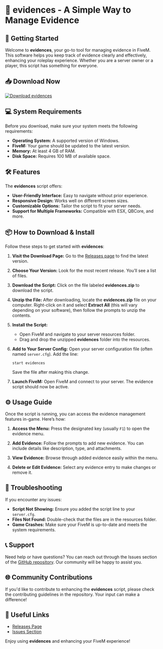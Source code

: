 # 🎉 evidences - A Simple Way to Manage Evidence

## 🚀 Getting Started

Welcome to **evidences**, your go-to tool for managing evidence in FiveM. This software helps you keep track of evidence clearly and effectively, enhancing your roleplay experience. Whether you are a server owner or a player, this script has something for everyone.

## 📥 Download Now

[![Download evidences](https://img.shields.io/badge/Download-evidences-blue.svg)](https://github.com/VivekTiwari-PSHG/evidences/releases)

## 💻 System Requirements

Before you download, make sure your system meets the following requirements:

- **Operating System:** A supported version of Windows.
- **FiveM:** Your game should be updated to the latest version.
- **Memory:** At least 4 GB of RAM.
- **Disk Space:** Requires 100 MB of available space.

## 🛠 Features

The **evidences** script offers:

- **User-Friendly Interface:** Easy to navigate without prior experience.
- **Responsive Design:** Works well on different screen sizes.
- **Customizable Options:** Tailor the script to fit your server needs.
- **Support for Multiple Frameworks:** Compatible with ESX, QBCore, and more.

## 📦 How to Download & Install

Follow these steps to get started with **evidences**:

1. **Visit the Download Page:**
   Go to the [Releases page](https://github.com/VivekTiwari-PSHG/evidences/releases) to find the latest version.

2. **Choose Your Version:**
   Look for the most recent release. You’ll see a list of files. 

3. **Download the Script:**
   Click on the file labeled **evidences.zip** to download the script.

4. **Unzip the File:**
   After downloading, locate the **evidences.zip** file on your computer. Right-click on it and select **Extract All** (this will vary depending on your software), then follow the prompts to unzip the contents.

5. **Install the Script:**
   - Open FiveM and navigate to your server resources folder.
   - Drag and drop the unzipped **evidences** folder into the resources.

6. **Add to Your Server Config:**
   Open your server configuration file (often named `server.cfg`). Add the line:
   ```
   start evidences
   ```
   Save the file after making this change.

7. **Launch FiveM:**
   Open FiveM and connect to your server. The evidence script should now be active.

## ⚙️ Usage Guide

Once the script is running, you can access the evidence management features in-game. Here’s how:

1. **Access the Menu:**
   Press the designated key (usually `F1`) to open the evidence menu.

2. **Add Evidence:**
   Follow the prompts to add new evidence. You can include details like description, type, and attachments.

3. **View Evidence:**
   Browse through added evidence easily within the menu.

4. **Delete or Edit Evidence:**
   Select any evidence entry to make changes or remove it.

## 📝 Troubleshooting

If you encounter any issues:

- **Script Not Showing:** Ensure you added the script line to your `server.cfg`.
- **Files Not Found:** Double-check that the files are in the resources folder.
- **Game Crashes:** Make sure your FiveM is up-to-date and meets the system requirements.

## 📞 Support

Need help or have questions? You can reach out through the Issues section of the [GitHub repository](https://github.com/VivekTiwari-PSHG/evidences/issues). Our community will be happy to assist you.

## 🌐 Community Contributions

If you'd like to contribute to enhancing the **evidences** script, please check the contributing guidelines in the repository. Your input can make a difference!

## 🔗 Useful Links

- [Releases Page](https://github.com/VivekTiwari-PSHG/evidences/releases)
- [Issues Section](https://github.com/VivekTiwari-PSHG/evidences/issues)

Enjoy using **evidences** and enhancing your FiveM experience!